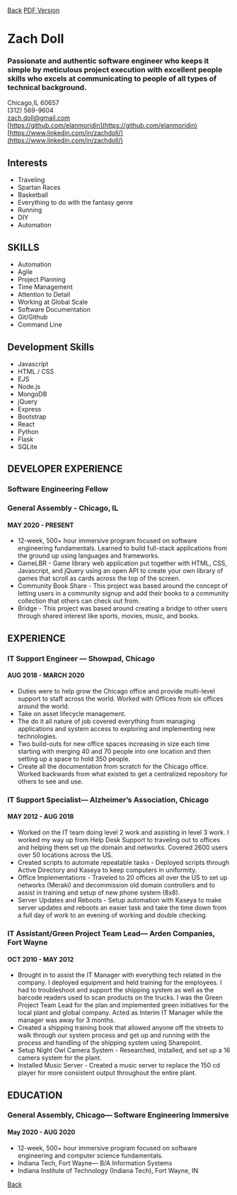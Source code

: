 <a href="{{site.baseurl}}{% link index.md %}" class="btn">Back</a>
[PDF Version]({{site.url}}/downloads/zach_doll.pdf)  

# Zach Doll  
### Passionate and authentic software engineer who keeps it simple by meticulous project execution with excellent people skills who excels at communicating to people of all types of technical background.  

Chicago,IL 60657  
(312) 569-9604  
zach.doll@gmail.com  
[https://github.com/elanmoridin](https://github.com/elanmoridin)  
[https://www.linkedin.com/in/zachdoll/](https://www.linkedin.com/in/zachdoll/)  

## Interests
- Traveling
- Spartan Races
- Basketball
- Everything to do with the fantasy genre
- Running
- DIY
- Automation
  
## SKILLS
- Automation
- Agile
- Project Planning
- Time Management
- Attention to Detail
- Working at Global Scale
- Software Documentation
- Git/Github
- Command Line
  
## Development Skills
- Javascript
- HTML / CSS
- EJS
- Node.js
- MongoDB
- jQuery
- Express
- Bootstrap
- React
- Python
- Flask
- SQLite
  
## DEVELOPER EXPERIENCE
### Software Engineering Fellow
### General Assembly - Chicago, IL
#### MAY 2020 - PRESENT
- 12-week, 500+ hour immersive program focused on software engineering fundamentals. Learned to build full-stack applications from the ground up using languages and frameworks.  
- GameLBR - Game library web application put together with HTML, CSS, Javascript, and jQuery using an open API to create your own library of games that scroll as cards across the top of the screen.  
- Community Book Share - This project was based around the concept of letting users in a community signup and add their books to a community collection that others can check out from. 
- Bridge - This project was based around creating a bridge to other users through shared interest like sports, movies, music, and books.  
  
## EXPERIENCE
### IT Support Engineer — Showpad, Chicago
#### AUG 2018 - MARCH 2020
- Duties were to help grow the Chicago office and provide multi-level support to staff across the world. Worked with Offices from six offices around the world.
- Take on  asset lifecycle management.  
- The do it all nature of job covered everything from managing applications and system access to exploring and implementing new technologies.  
- Two build-outs for new office spaces increasing in size each time starting with merging 40 and 70 people into one location and then setting up a space to hold 350 people.  
- Create all the documentation from scratch for the Chicago office. Worked backwards from what existed to get a centralized repository for others to see and use.  
  
### IT Support Specialist— Alzheimer’s Association, Chicago
#### MAY 2012 - AUG 2018
- Worked on the IT team doing level 2 work and assisting in level 3 work. I worked my way up from Help Desk Support to traveling out to offices and helping them set up the domain and networks. Covered 2600 users over 50 locations across the US. 
- Created scripts to automate repeatable tasks - Deployed scripts through Active Directory and Kaseya to keep computers in uniformity.  
- Office Implementations - Traveled to 20 offices all over the US to set up networks (Meraki) and decommission old domain controllers and to assist in training and setup of new phone system (8x8).  
- Server Updates and Reboots - Setup automation with Kaseya to make server updates and reboots an easier task and take the time down from a full day of work to an evening of working and double checking.  
  
### IT Assistant/Green Project Team Lead— Arden Companies, Fort Wayne
#### OCT 2010 - MAY 2012
- Brought in to assist the IT Manager with everything tech related in the company. I deployed equipment and held training for the employees. I had to troubleshoot and support the shipping system as well as the barcode readers used to scan products on the trucks. I was the Green Project Team Lead for the plan and implemented green initiatives for the local plant and global company. Acted as Interim IT Manager while the manager was away for 3 months.  
- Created a shipping training book that allowed anyone off the streets to walk through our system process and get up and running with the process and handling of the shipping system using Sharepoint.  
- Setup Night Owl Camera System - Researched, installed, and set up a 16 camera system for the plant.  
- Installed Music Server - Created a music server to replace the 150 cd player for more consistent output throughout the entire plant.  
  
## EDUCATION
### General Assembly, Chicago— Software Engineering Immersive
#### May 2020 - AUG 2020
- 12-week, 500+ hour immersive program focused on software engineering and computer science fundamentals.  
- Indiana Tech, Fort Wayne— B/A Information Systems  
- Indiana Institute of Technology (Indiana Tech), Fort Wayne, IN  
  
<a href="{{site.baseurl}}{% link index.md %}" class="btn">Back</a>